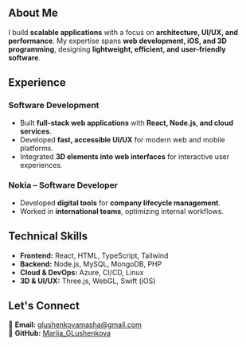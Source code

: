 ## **About Me**  
I build **scalable applications** with a focus on **architecture, UI/UX, and performance**. My expertise spans **web development, iOS, and 3D programming**, designing **lightweight, efficient, and user-friendly software**.  

## **Experience**  

### **Software Development**  
- Built **full-stack web applications** with **React, Node.js, and cloud services**.  
- Developed **fast, accessible UI/UX** for modern web and mobile platforms.  
- Integrated **3D elements into web interfaces** for interactive user experiences.  

### **Nokia – Software Developer**  
- Developed **digital tools** for **company lifecycle management**.  
- Worked in **international teams**, optimizing internal workflows.  

## **Technical Skills**  
- **Frontend:** React, HTML, TypeScript, Tailwind  
- **Backend:** Node.js, MySQL, MongoDB, PHP  
- **Cloud & DevOps:** Azure, CI/CD, Linux  
- **3D & UI/UX:** Three.js, WebGL, Swift (iOS)  

## **Let's Connect**  
📩 **Email:** [glushenkovamasha@gmail.com](mailto:glushenkovamasha@gmail.com)  
💼 **GitHub:** [Mariia_GLushenkova](#)  
